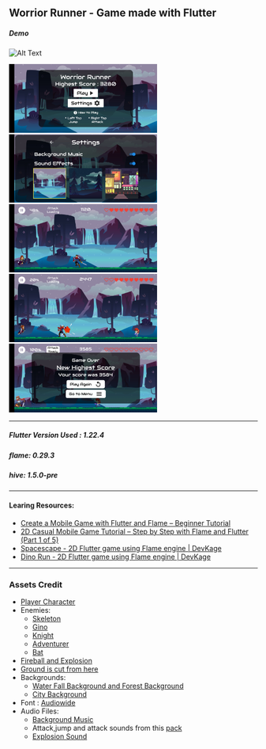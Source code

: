 

Worrior Runner - Game made with Flutter 
-------------  
    
##### Demo

![Alt Text](screenshots/video.gif)

<p float="left">
  <img src="screenshots/1.jpg" width="300" />
  <img src="screenshots/2.jpg" width="300" /> 
  <img src="screenshots/3.jpg" width="300" />
	<img src="screenshots/4.jpg" width="300" />
  <img src="screenshots/5.jpg" width="300" />

</p>

-------------
##### Flutter Version Used : 1.22.4
##### flame: 0.29.3
##### hive: 1.5.0-pre
-------------
#### Learing Resources:
-  [Create a Mobile Game with Flutter and Flame – Beginner Tutorial](https://jap.alekhin.io/create-mobile-game-flutter-flame-beginner-tutorial)  
-  [2D Casual Mobile Game Tutorial – Step by Step with Flame and Flutter (Part 1 of 5)](https://jap.alekhin.io/2d-casual-mobile-game-tutorial-flame-flutter-part-1)
- [Spacescape - 2D Flutter game using Flame engine | DevKage](https://www.youtube.com/watch?v=fjNx0otqF-k&list=PLiZZKL9HLmWPL0URlq9WLng1A_g1LDuxx)
- [Dino Run - 2D Flutter game using Flame engine | DevKage](https://www.youtube.com/watch?v=txDjL4bxF4M&list=PLiZZKL9HLmWOmQgYxWHuOHOWsUUlhCCOY)
-------------  
### Assets Credit
- [Player Character](https://clembod.itch.io/warrior-free-animation-set?download)
- Enemies:
	- [Skeleton](https://jesse-m.itch.io/skeleton-pack) 
	- [Gino](https://szadiart.itch.io/animated-character-pack)
	- [Knight](https://sventhole.itch.io/hero-knight)
	- [Adventurer](https://rvros.itch.io/animated-pixel-hero)
	- [Bat](https://pixelfrog-assets.itch.io/pixel-adventure-2)
- [Fireball and Explosion](https://luizmelo.itch.io/fire-worm)
- [Ground is cut from here](https://jesse-m.itch.io/jungle-pack)
- Backgrounds:
	- [Water Fall Background and Forest Background](https://craftpix.net/freebies/free-horizontal-2d-game-backgrounds/)
	- [City Background](https://craftpix.net/freebies/free-pixel-art-street-2d-backgrounds/)
- Font : [Audiowide](https://fonts.google.com/specimen/Audiowide)
- Audio Files:
	- [Background Music](https://www.chosic.com/download-audio/?t=25860&tag=Games)
	- Attack,jump and attack sounds from this [pack](https://opengameart.org/content/female-rpg-voice-starter-pack)
	- [Explosion Sound](https://opengameart.org/content/rumbleexplosion)